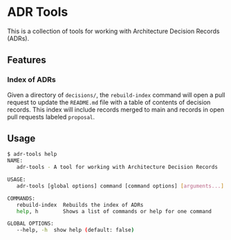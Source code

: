 # ADR Tools

This is a collection of tools for working with Architecture Decision Records (ADRs).

## Features

### Index of ADRs

Given a directory of `decisions/`, the `rebuild-index` command will open a pull request to update the `README.md` file
with a table of contents of decision records.  This index will include records merged to main and records in open pull
requests labeled `proposal`.

## Usage

```bash
$ adr-tools help
NAME:
   adr-tools - A tool for working with Architecture Decision Records

USAGE:
   adr-tools [global options] command [command options] [arguments...]

COMMANDS:
   rebuild-index  Rebuilds the index of ADRs
   help, h        Shows a list of commands or help for one command

GLOBAL OPTIONS:
   --help, -h  show help (default: false)
```
